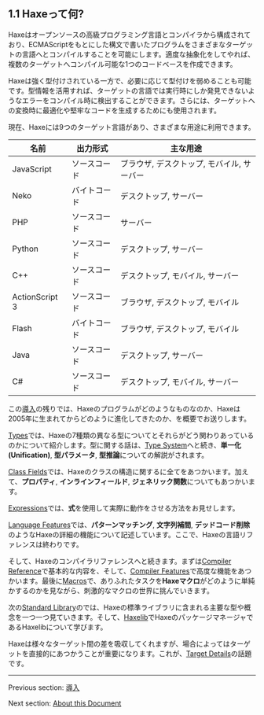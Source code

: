 ## 1.1 Haxeって何?

Haxeはオープンソースの高級プログラミング言語とコンパイラから構成されており、ECMAScriptをもとにした構文で書いたプログラムをさまざまなターゲットの言語へとコンパイルすることを可能にします。適度な抽象化をしてやれば、複数のターゲットへコンパイル可能な1つのコードベースを作成できます。

Haxeは強く型付けされている一方で、必要に応じて型付けを弱めることも可能です。型情報を活用すれば、ターゲットの言語では実行時にしか発見できないようなエラーをコンパイル時に検出することができます。さらには、ターゲットへの変換時に最適化や堅牢なコードを生成するためにも使用されます。

現在、Haxeには9つのターゲット言語があり、さまざまな用途に利用できます。

名前  | 出力形式  | 主な用途 
 --- | --- | ---
JavaScript  | ソースコード  | ブラウザ, デスクトップ, モバイル, サーバー 
Neko  | バイトコード  | デスクトップ, サーバー 
PHP  | ソースコード  | サーバー 
Python  | ソースコード  | デスクトップ, サーバー 
C++  | ソースコード  | デスクトップ, モバイル, サーバー 
ActionScript 3  | ソースコード  | ブラウザ, デスクトップ, モバイル 
Flash  | バイトコード  | ブラウザ, デスクトップ, モバイル 
 Java  | ソースコード  | デスクトップ, サーバー 
C#  | ソースコード  | デスクトップ, モバイル, サーバー 
 

この[導入](introduction.md)の残りでは、Haxeのプログラムがどのようなものなのか、Haxeは2005年に生まれてからどのように進化してきたのか、を概要でお送りします。

[Types](types.md)では、Haxeの7種類の異なる型についてとそれらがどう関わりあっているのかについて紹介します。型に関する話は、[Type System](type-system.md)へと続き、**単一化(Unification)**, **型パラメータ**, **型推論**についての解説がされます。

[Class Fields](class-field.md)では、Haxeのクラスの構造に関するに全てをあつかいます。加えて、**プロパティ**, **インラインフィールド**, **ジェネリック関数**についてもあつかいます。

[Expressions](expression.md)では、**式**を使用して実際に動作をさせる方法をお見せします。

[Language Features](lf.md)では、**パターンマッチング**, **文字列補間**, **デッドコード削除**のようなHaxeの詳細の機能について記述しています。ここで、Haxeの言語リファレンスは終わりです。

そして、Haxeのコンパイラリファレンスへと続きます。まずは[Compiler Reference](#)で基本的な内容を、そして、[Compiler Features](cr-features.md)で高度な機能をあつかいます。最後に[Macros](macro.md)で、ありふれたタスクを**Haxeマクロ**がどのように単純かするのかを見ながら、刺激的なマクロの世界に挑んでいきます。

次の[Standard Library](std.md)のでは、Haxeの標準ライブラリに含まれる主要な型や概念を一つ一つ見ていきます。そして、[Haxelib](haxelib.md)でHaxeのパッケージマネージャであるHaxelibについて学びます。

Haxeは様々なターゲット間の差を吸収してくれますが、場合によってはターゲットを直接的にあつかうことが重要になります。これが、[Target Details](#)の話題です。

---

Previous section: [導入](introduction.md)

Next section: [About this Document](introduction-about-this-document.md)